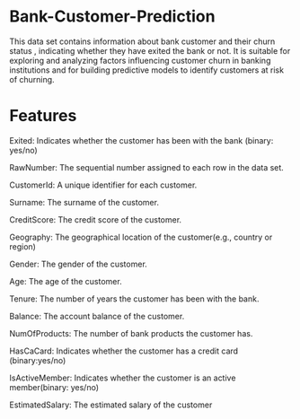 # Bank-Customer-Prediction
This data set contains information about bank customer and their churn status , indicating whether they have exited the bank or not. It is suitable for exploring and analyzing factors influencing customer churn in banking institutions and for building predictive models to identify customers at risk of churning.

# Features
Exited: Indicates whether the customer has been with the bank (binary: yes/no)

RawNumber: The sequential number assigned to each row in the data set.

CustomerId: A unique identifier for each customer.

Surname: The surname of the customer.

CreditScore: The credit score of the customer.

Geography: The geographical location of the customer(e.g., country or region)

Gender: The gender of the customer.

Age: The age of the customer.

Tenure: The number of years the customer has been with the bank.

Balance: The account balance of the customer.

NumOfProducts: The number of bank products the customer has.

HasCaCard: Indicates whether the customer has a credit card (binary:yes/no)

IsActiveMember: Indicates whether the customer is an active member(binary: yes/no)

EstimatedSalary: The estimated salary of the customer



